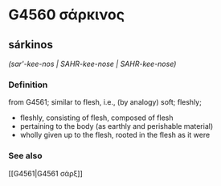 # G4560 σάρκινος

## sárkinos

_(sar'-kee-nos | SAHR-kee-nose | SAHR-kee-nose)_

### Definition

from G4561; similar to flesh, i.e., (by analogy) soft; fleshly; 

- fleshly, consisting of flesh, composed of flesh
- pertaining to the body (as earthly and perishable material)
- wholly given up to the flesh, rooted in the flesh as it were

### See also

[[G4561|G4561 σάρξ]]
